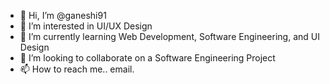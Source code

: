 - 👋 Hi, I’m @ganeshi91
- 👀 I’m interested in UI/UX Design
- 🌱 I’m currently learning Web Development, Software Engineering, and UI Design
- 💞️ I’m looking to collaborate on a Software Engineering Project
- 📫 How to reach me.. email. 

<!---
ganeshi91/ganeshi91 is a ✨ special ✨ repository because its `README.md` (this file) appears on your GitHub profile.
You can click the Preview link to take a look at your changes.
--->
